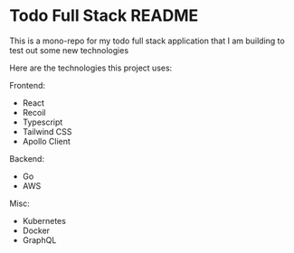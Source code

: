 # Todo Full Stack README

This is a mono-repo for my todo full stack application that I am building to test out some new technologies

Here are the technologies this project uses:

Frontend:
* React
* Recoil
* Typescript
* Tailwind CSS
* Apollo Client

Backend:
* Go
* AWS

Misc:
* Kubernetes
* Docker
* GraphQL